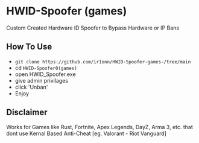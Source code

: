 # HWID-Spoofer (games)
Custom Created Hardware ID Spoofer to Bypass Hardware or IP Bans
<br>
## How To Use
* `git clone https://github.com/ir1onn/HWID-Spoofer-games-/tree/main`
* cd `HWID-Spoofer0(games)`
* open HWID_Spoofer.exe
* give admin privilages
* click 'Unban'
* Enjoy

## Disclaimer
Works for Games like Rust, Fortnite, Apex Legends, DayZ, Arma 3, etc. that dont use Kernal Based Anti-Cheat [eg. Valorant - Riot Vanguard]

